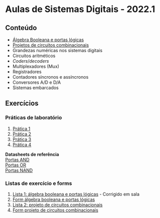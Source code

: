 # Aulas de Sistemas Digitais - 2022.1

## Conteúdo
* [Álgebra Booleana e portas lógicas](sisdig_aulas/sisdig_1.pdf)
* [Projetos de circuitos combinacionais](sisdig_aulas/sisdig_2-1.pdf)
* Grandezas numéricas nos sistemas digitais
* Circuitos aritméticos
* _Coders_/_decoders_
* Multiplexadores (Mux)
* Registradores
* Contadores síncronos e assíncronos
* Conversores A/D e D/A
* Sistemas embarcados

## Exercícios

### Práticas de laboratório
1. [Prática 1](sisdig_aulas/sisdig_pratica1.md)
2. [Prática 2](/arq_aulas/arq_pratica1.md)
3. [Prática 3](/arq_aulas/arq_pratica2.md)
4. [Prática 4](sisdig_aulas/sisdig_pratica2.md)  

**Datasheets de referência**  
[Portas AND](sisdig_aulas/CD14082BCP_Motorola.pdf)  
[Portas OR](sisdig_aulas/SN74HC32N_Texas.pdf)  
[Portas NAND](sisdig_aulas/CD4011BE_Texas.pdf)

### Listas de exercício e forms
1. [Lista 1: álgebra booleana e portas lógicas](sisdig_aulas/sisdig_exercicios/Lista1-AlgebraBooleana-Gates.pdf) - Corrigido em sala
2. [Form álgebra booleana e portas lógicas](https://forms.gle/5pouUtxLecaapEoL7)
3. [Lista 2: projeto de circuitos combinacionais](sisdig_aulas/sisdig_exercicios/Lista2-ProjetoCircuitosCombinacionais.pdf)
4. [Form projeto de circuitos combinacionais](https://forms.gle/2CthQwVdgyLThFvQ8)    
